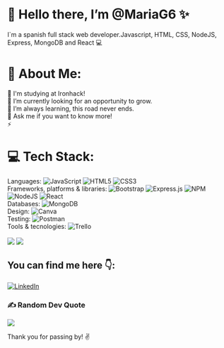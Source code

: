 # 👋 Hello there, I’m @MariaG6 ✨
I`m a spanish full stack web developer.Javascript, HTML, CSS, NodeJS, Express, MongoDB and React 💻 

# 💫 About Me:
🚀 I'm studying at Ironhack! <br>
💞️ I’m currently looking for an opportunity to grow.<br>
🌱 I’m always learning, this road never ends.<br>
💬 Ask me if you want to know more!<br>
⚡ 

# 💻 Tech Stack:
Languages:
![JavaScript](https://img.shields.io/badge/javascript-%23323330.svg?style=plastic&logo=javascript&logoColor=%23F7DF1E)
![HTML5](https://img.shields.io/badge/html5-%23E34F26.svg?style=plastic&logo=html5&logoColor=white)
![CSS3](https://img.shields.io/badge/css3-%231572B6.svg?style=plastic&logo=css3&logoColor=white) 
<br>
Frameworks, platforms & libraries:
![Bootstrap](https://img.shields.io/badge/bootstrap-%23563D7C.svg?style=plastic&logo=bootstrap&logoColor=white)
![Express.js](https://img.shields.io/badge/express.js-%23404d59.svg?style=plastic&logo=express&logoColor=%2361DAFB)
![NPM](https://img.shields.io/badge/NPM-%23000000.svg?style=plastic&logo=npm&logoColor=white)
![NodeJS](https://img.shields.io/badge/node.js-6DA55F?style=plastic&logo=node.js&logoColor=white)
![React](https://img.shields.io/badge/react-%2320232a.svg?style=plastic&logo=react&logoColor=%2361DAFB)
<br>
Databases:
![MongoDB](https://img.shields.io/badge/MongoDB-%234ea94b.svg?style=plastic&logo=mongodb&logoColor=white)
<br>
Design:
![Canva](https://img.shields.io/badge/Canva-%2300C4CC.svg?style=plastic&logo=Canva&logoColor=white)
<br>
Testing:
![Postman](https://img.shields.io/badge/Postman-FF6C37?style=plastic&logo=postman&logoColor=white) 
<br>
Tools & tecnologies:
![Trello](https://img.shields.io/badge/Trello-%23026AA7.svg?style=plastic&logo=Trello&logoColor=white)<br><br>
<img src='https://camo.githubusercontent.com/61ccaa7fd5962acc1e505bf3492e34d5811c8316d86f07e0491fc69d8958b74b/68747470733a2f2f696d672e736869656c64732e696f2f62616467652f2d4769742d3030303f7374796c653d666f722d7468652d6261646765266c6f676f3d676974'>
<img src='https://camo.githubusercontent.com/851717fe1659e3f6c285f37a7793de4197340d3a5cf8fdcde12577cdcf2afcf9/68747470733a2f2f696d672e736869656c64732e696f2f62616467652f2d4769744875622d3030303f7374796c653d666f722d7468652d6261646765266c6f676f3d676974687562'>
<br>

## You can find me here 👇:
[![LinkedIn](https://img.shields.io/badge/LinkedIn-%230077B5.svg?logo=linkedin&logoColor=white)](https://linkedin.com/in/www.linkedin.com/in/maría-garcía-montes-89ab50228) 

### ✍️ Random Dev Quote
![](https://quotes-github-readme.vercel.app/api?type=horizontal&theme=light)

Thank you for passing by! ✌️
